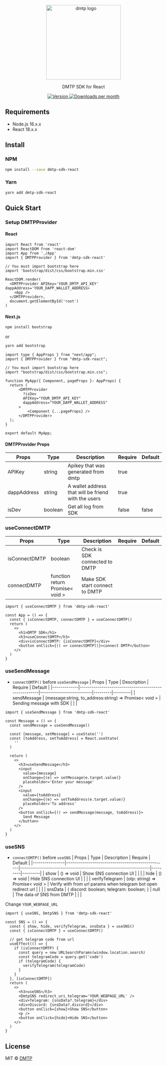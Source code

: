 <p align="center">
  <picture>
    <source media="(prefers-color-scheme: dark)" srcset="https://github.com/DMTP-Protocol/DMTP-SDK-REACT/assets/64068653/d7980ff3-3ed8-4a90-9f82-c37b5700a580">
    <img alt="dmtp logo" src="https://github.com/DMTP-Protocol/DMTP-SDK-REACT/assets/64068653/d7980ff3-3ed8-4a90-9f82-c37b5700a580" width="auto" height="240">
  </picture>
</p>

<p align="center">
DMTP SDK for React
<p>
<div align="center">
  <a href="https://www.npmjs.com/package/dmtp-sdk-react">
    <img src="https://img.shields.io/npm/v/dmtp-sdk-react?colorA=21262d&colorB=161b22&style=flat" alt="Version">
  </a>
  <a href="https://www.npmjs.com/package/dmtp-sdk-react">
    <img src="https://img.shields.io/npm/dm/dmtp-sdk-react?colorA=21262d&colorB=161b22&style=flat" alt="Downloads per month">
  </a>
</div>

## Requirements

- Node.js 16.x.x
- React 18.x.x

## Install

### NPM

```bash
npm install --save dmtp-sdk-react
```

### Yarn

```bash
yarn add dmtp-sdk-react
```

## Quick Start

### Setup DMTPProvider
#### React

```tsx
import React from 'react'
import ReactDOM from 'react-dom'
import App from './App'
import { DMTPProvider } from 'dmtp-sdk-react'

// You must import bootstrap here
import 'bootstrap/dist/css/bootstrap.min.css'

ReactDOM.render(
  <DMTPProvider APIKey='YOUR_DMTP_API_KEY' dappAddress='YOUR_DAPP_WALLET_ADDRESS>
    <App />
  </DMTPProvider>,
  document.getElementById('root')
)
```

#### Next.js
```bash
npm install bootstrap
```
or
```bash
yarn add bootstrap
```

```tsx
import type { AppProps } from "next/app";
import { DMTPProvider } from "dmtp-sdk-react";

// You must import bootstrap here
import "bootstrap/dist/css/bootstrap.min.css";

function MyApp({ Component, pageProps }: AppProps) {
  return (
      <DMTPProvider
        ?isDev
        APIKey="YOUR_DMTP_API_KEY"
        dappAddress="YOUR_DAPP_WALLET_ADDRESS"
      >
          <Component {...pageProps} />
      </DMTPProvider>
  );
}

export default MyApp;
```

#### DMTPProvider Props

| Props        | Type    | Description                                         | Require | Default |
| ------------ | ------- | --------------------------------------------------- | ------- | ------- |
| APIKey       | string  | Apikey that was generated from dmtp                 | true    |         |
| dappAddress  | string  | A wallet address that will be friend with the users | true    |         |
| isDev        | boolean | Get all log from SDK                                | false   | false   |

### useConnectDMTP

| Props         | Type                            | Description                    | Require | Default |
| ------------- | ------------------------------- | ------------------------------ | ------- | ------- |
| isConnectDMTP | boolean                         | Check is SDK connected to DMTP |         |         |
| connectDMTP   | function return Promise< void > | Make SDK start connect to DMTP |         |         |

```tsx
import { useConnectDMTP } from 'dmtp-sdk-react'

const App = () => {
  const { isConnectDMTP, connectDMTP } = useConnectDMTP()
  return (
    <>
      <h1>DMTP SDK</h1>
      <h3>useConnectDMTP</h3>
      <div>isConnectDMTP: {isConnectDMTP}</div>
      <button onClick={() => connectDMTP()}>connect DMTP</button>
    </>
  )
}
```

### useSendMessage

- `connectDMTP()` before `useSendMessage`
  | Props | Type | Description | Require | Default |
  |-------------|------------------------------------------------------|--------------------------|---------|---------|
  | sendMessage | (message:string, to_address:string) => Promise< void > | Sending message with SDK | | |

```tsx
import { useSendMessage } from 'dmtp-sdk-react'

const Message = () => {
  const sendMessage = useSendMessage()

  const [message, setMessage] = useState('')
  const [toAddress, setToAddress] = React.useState(
    ''
  )

  return (
    <>
      <h3>useSendMessage</h3>
      <input
        value={message}
        onChange={(e) => setMessage(e.target.value)}
        placeholder='Enter your message'
      />
      <input
        value={toAddress}
        onChange={(e) => setToAddress(e.target.value)}
        placeholder='To address'
      />
      <button onClick={() => sendMessage(message, toAddress)}>
        Send Message
      </button>
    </>
  )
}
```

### useSNS

- `connectDMTP()` before `useSNS`
  | Props | Type | Description | Require | Default |
  |----------------|--------------------------------------------------|-----------------------------------------------------------------|---------|---------|
  | show | () => void | Show SNS connection UI | | |
  | hide | () => void | Hide SNS connection UI | | |
  | verifyTelegram | (otp: string) => Promise< void > | Verify with from url params when telegram bot open redirect url | | |
  | snsData | { discord: boolean; telegram: boolean; } \| null | The data of SNS from DMTP | | |

Change `YOUR_WEBPAGE_URL`

```tsx
import { useSNS, DmtpSNS } from 'dmtp-sdk-react'

const SNS = () => {
  const { show, hide, verifyTelegram, snsData } = useSNS()
  const { isConnectDMTP } = useConnectDMTP()

  // get telegram code from url
  useEffect(() => {
    if (isConnectDMTP) {
      const query = new URLSearchParams(window.location.search)
      const telegramCode = query.get('code')
      if (telegramCode) {
        verifyTelegram(telegramCode)
      }
    }
  }, [isConnectDMTP])
  return (
    <>
      <h3>useSNS</h3>
      <DmtpSNS redirect_uri_telegram='YOUR_WEBPAGE_URL' />
      <div>Telegram: {snsData?.telegram}</div>
      <div>Discord: {snsData?.discord}</div>
      <button onClick={show}>Show SNS</button>
      <p />
      <button onClick={hide}>Hide SNS</button>
    </>
  )
}
```

## License

MIT © [DMTP](https://github.com/DMTProtocol/)
